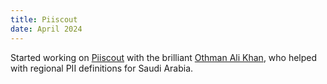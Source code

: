 ```yaml
---
title: Piiscout
date: April 2024
---
```


Started working on [Piiscout](https://github.com/0x4f53/Awesome-PII-discovery-dorklist) with the brilliant [Othman Ali Khan](https://github.com/othmanalikhan), who helped with regional PII definitions for Saudi Arabia.